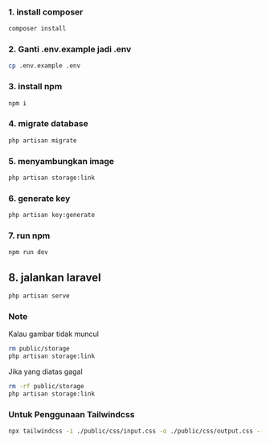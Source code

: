 ### 1. install composer
```sh
composer install
```

### 2. Ganti .env.example jadi .env
```sh
cp .env.example .env
```

### 3. install npm
```sh
npm i
```

### 4. migrate database
```sh
php artisan migrate
```

### 5. menyambungkan image
```sh
php artisan storage:link
```

### 6. generate key
```sh
php artisan key:generate
```

### 7. run npm
```sh
npm run dev
```

## 8. jalankan laravel
```sh
php artisan serve
```

### Note
Kalau gambar tidak muncul
```sh
rm public/storage
php artisan storage:link
```

Jika yang diatas gagal
```sh
rm -rf public/storage
php artisan storage:link
```

### Untuk Penggunaan Tailwindcss
```sh
npx tailwindcss -i ./public/css/input.css -o ./public/css/output.css --watch
```
